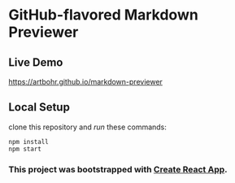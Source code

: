 # GitHub-flavored Markdown Previewer

## Live Demo
https://artbohr.github.io/markdown-previewer

## Local Setup
clone this repository and *run* these commands:

```
npm install
npm start
```

### This project was bootstrapped with [Create React App](https://github.com/facebookincubator/create-react-app).
